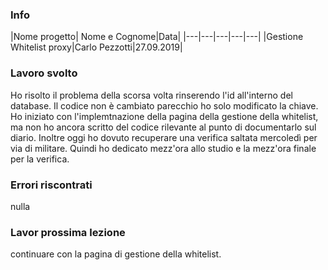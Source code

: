 ### Info
|Nome progetto|   Nome e Cognome|Data|
|---|---|---|---|---|
|Gestione Whitelist proxy|Carlo Pezzotti|27.09.2019|

### <b>Lavoro svolto</b>
Ho risolto il problema della scorsa volta rinserendo l'id all'interno del database. Il codice non è cambiato parecchio ho solo modificato la chiave. Ho iniziato con l'implemtnazione della pagina della gestione della whitelist, ma non ho ancora scritto del codice rilevante al punto di documentarlo sul diario. Inoltre oggi ho dovuto recuperare una verifica saltata mercoledì per via di militare. Quindi ho dedicato mezz'ora allo studio e la mezz'ora finale per la verifica.

### <b>Errori riscontrati</b>
nulla
### <b>Lavor prossima lezione</b>
continuare con la pagina di gestione della whitelist.